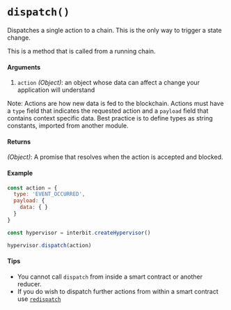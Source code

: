 # `dispatch()`

Dispatches a single action to a chain. This is the only way to trigger a state change.

This is a method that is called from a running chain.


#### Arguments

1. `action` *(Object)*: an object whose data can affect a change your application will understand

Note: Actions are how new data is fed to the blockchain. Actions must have a `type` field that indicates the requested action and a `payload` field that contains context specific data. Best practice is to define types as string constants, imported from another module.


#### Returns

*(Object)*: A promise that resolves when the action is accepted and blocked.


#### Example

```js
const action = {
  type: 'EVENT_OCCURRED',
  payload: {
    data: { }
  }
}

const hypervisor = interbit.createHypervisor()

hypervisor.dispatch(action)
```

#### Tips

* You cannot call `dispatch` from inside a smart contract or another reducer.
* If you do wish to dispatch further actions from within a smart contract use [`redispatch`](../../interbit-covenant-utils/redispatch.md
)